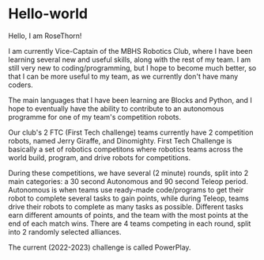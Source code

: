 # Hello-world
Hello, I am RoseThorn!

I am currently Vice-Captain of the MBHS Robotics Club, where I have been learning several new and useful skills, along with the rest of my team.
I am still very new to coding/programming, but I hope to become much better, so that I can be more useful to my team, as we currently don't have many coders.

The main languages that I have been learning are Blocks and Python, and I hope to eventually have the ability to contribute to an autonomous programme for one of my team's competition robots.

Our club's 2 FTC (First Tech challenge) teams currently have 2 competition robots, named Jerry Giraffe, and Dinomighty. 
First Tech Challenge is basically a set of robotics  competitons where robotics teams across the world build, program, and drive robots for competitions. 

During these competitions, we have several (2 minute) rounds, split into 2 main categories: a 30 second Autonomous and 90 second Teleop period. Autonomous is when teams use ready-made code/programs to get their robot to complete several tasks to gain points, while during Teleop, teams drive their robots to complete as many tasks as possible. Different tasks earn different amounts of points, and the team with the most points at the end of each match wins. 
There are 4 teams competing in each round, split into 2 randomly selected alliances.

The current (2022-2023) challenge is called PowerPlay.
